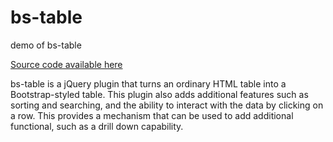 # bs-table

demo of bs-table

[Source code available here](https://github.com/ctirpak/bs-table)

bs-table is a jQuery plugin that turns an ordinary HTML table into a Bootstrap-styled table. This plugin also adds additional features such as sorting and searching, and the ability to interact with the data by clicking on a row. This provides a mechanism that can be used to add additional functional, such as a drill down capability.
